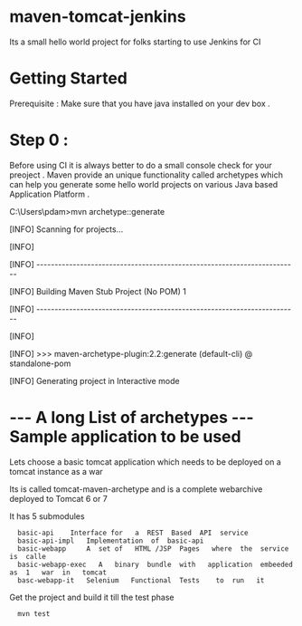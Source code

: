 maven-tomcat-jenkins
====================

Its a   small  hello   world project    for  folks  starting to use  Jenkins  for   CI 


Getting Started  
====================

Prerequisite  :   Make  sure  that   you   have  java  installed  on your dev  box  .

Step  0  :
=======
Before  using   CI  it   is  always  better   to  do a   small  console check  for  your  preoject  .  Maven  provide   an  unique  functionality
called  archetypes   which can help    you  generate   some   hello   world  projects on  various   Java  based  Application
Platform .  

C:\Users\pdam>mvn  archetype::generate

[INFO] Scanning for projects...

[INFO]

[INFO] ------------------------------------------------------------------------

[INFO] Building Maven Stub Project (No POM) 1

[INFO] ------------------------------------------------------------------------

[INFO]

[INFO] >>> maven-archetype-plugin:2.2:generate (default-cli) @ standalone-pom 

[INFO] Generating project in Interactive mode

---   A long  List  of   archetypes  ---
Sample   application  to be   used 
==================================

Lets   choose  a  basic  tomcat  application  which  needs   to be  deployed  on a  tomcat instance as a    war 

Its   is   called   tomcat-maven-archetype  and  is   a   complete  webarchive  deployed to  Tomcat 6  or  7  

It  has   5  submodules  

      basic-api    Interface for   a  REST  Based  API  service  
      basic-api-impl   Implementation  of  basic-api
      basic-webapp     A  set of   HTML /JSP  Pages   where  the  service is  calle 
      basic-webapp-exec   A   binary  bundle  with   application  embeeded  as  1   war  in   tomcat 
      basc-webapp-it   Selenium   Functional  Tests    to  run   it 
      
      
Get  the  project   and   build   it   till the  test  phase  

      mvn test 
      




      


